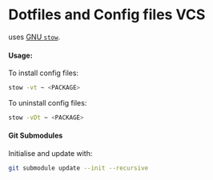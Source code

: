 Dotfiles and Config files VCS
=============================

uses [GNU `stow`](http://www.gnu.org/software/stow/).

#### Usage:

To install config files:
```sh
stow -vt ~ <PACKAGE>
```

To uninstall config files:
```sh
stow -vDt ~ <PACKAGE>
```

#### Git Submodules

Initialise and update with:
```sh
git submodule update --init --recursive
```
